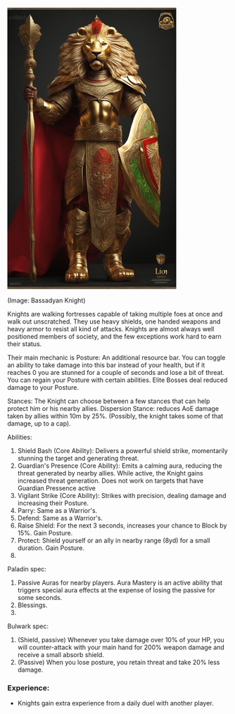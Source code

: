 ![Class_ Knight](18a9fa462c9.96a5fcdb2dde8e02.jpg)

(Image: Bassadyan Knight)

Knights are walking fortresses capable of taking multiple foes at once and walk out unscratched. They use heavy shields, one handed weapons and heavy armor to resist all kind of attacks. Knights are almost always well positioned members of society, and the few exceptions work hard to earn their status. 

Their main mechanic is Posture: An additional resource bar. You can toggle an ability to take damage into this bar instead of your health, but if it reaches 0 you are stunned for a couple of seconds and lose a bit of threat. You can regain your Posture with certain abilities. Elite Bosses deal reduced damage to your Posture.

Stances: The Knight can choose between a few stances that can help protect him or his nearby allies. Dispersion Stance: reduces AoE damage taken by allies within 10m by 25%. (Possibly, the knight takes some of that damage, up to a cap). 

Abilities:
1. Shield Bash (Core Ability): Delivers a powerful shield strike, momentarily stunning the target and generating threat. 
2. Guardian's Presence (Core Ability): Emits a calming aura, reducing the threat generated by nearby allies. While active, the Knight gains increased threat generation. Does not work on targets that have Guardian Pressence active
3. Vigilant Strike (Core Ability): Strikes with precision, dealing damage and increasing their Posture.
4. Parry: Same as a Warrior's.
5. Defend: Same as a Warrior's.
6. Raise Shield: For the next 3 seconds, increases your chance to Block by 15%. Gain Posture.
7. Protect: Shield yourself or an ally in nearby range (8yd) for a small duration. Gain Posture.
8. 

Paladin spec:

1. Passive Auras for nearby players. Aura Mastery is an active ability that triggers special aura effects at the expense of losing the passive for some seconds.
2. Blessings.
3. 

Bulwark spec:
1. (Shield, passive) Whenever you take damage over 10% of your HP, you will counter-attack with your main hand for 200% weapon damage and receive a small absorb shield.
2. (Passive) When you lose posture, you retain threat and take 20% less damage.

### Experience:
- Knights gain extra experience from a daily duel with another player.